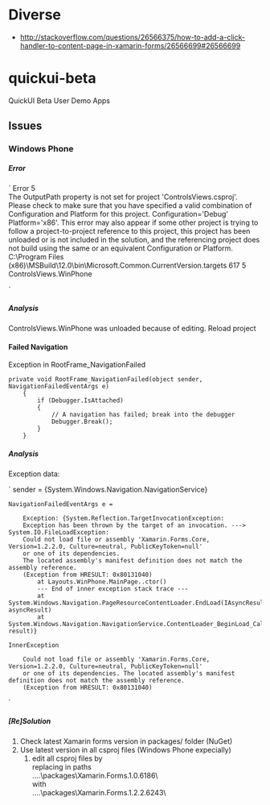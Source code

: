 # Diverse

*   http://stackoverflow.com/questions/26566375/how-to-add-a-click-handler-to-content-page-in-xamarin-forms/26566699#26566699


quickui-beta
============

QuickUI Beta User Demo Apps

## Issues

### Windows Phone

##### Error


`
	Error	5	
	The OutputPath property is not set for project 'ControlsViews.csproj'.  
	Please check to make sure that you have specified a valid combination of Configuration and Platform 
	for this project.  Configuration='Debug'  Platform='x86'.  This error may also appear if some other 
	project is trying to follow a project-to-project reference to this project, this project has been 
	unloaded or is not included in the solution, and the referencing project does not build using the 
	same or an equivalent Configuration or Platform.	
	C:\Program Files (x86)\MSBuild\12.0\bin\Microsoft.Common.CurrentVersion.targets	617	5	
	ControlsViews.WinPhone

`

##### Analysis

ControlsViews.WinPhone was unloaded because of editing. Reload project


#### Failed Navigation

Exception in RootFrame_NavigationFailed

	private void RootFrame_NavigationFailed(object sender, NavigationFailedEventArgs e)
		{
			if (Debugger.IsAttached)
			{
				// A navigation has failed; break into the debugger
				Debugger.Break();
			}
		}
		
		
##### Analysis

Exception data:

`
	sender = {System.Windows.Navigation.NavigationService}

	NavigationFailedEventArgs e = 

		Exception: {System.Reflection.TargetInvocationException: 
		Exception has been thrown by the target of an invocation. ---> System.IO.FileLoadException: 
		Could not load file or assembly 'Xamarin.Forms.Core, Version=1.2.2.0, Culture=neutral, PublicKeyToken=null' 
		or one of its dependencies. 
		The located assembly's manifest definition does not match the assembly reference. 
		(Exception from HRESULT: 0x80131040)
			at Layouts.WinPhone.MainPage..ctor()
			--- End of inner exception stack trace ---
			at System.Windows.Navigation.PageResourceContentLoader.EndLoad(IAsyncResult asyncResult)
			at System.Windows.Navigation.NavigationService.ContentLoader_BeginLoad_Callback(IAsyncResult result)}

	InnerException

		Could not load file or assembly 'Xamarin.Forms.Core, Version=1.2.2.0, Culture=neutral, PublicKeyToken=null' 
		or one of its dependencies. The located assembly's manifest definition does not match the assembly reference. 
		(Exception from HRESULT: 0x80131040)  
`	
   
 ##### [Re]Solution
 
1.	Check latest Xamarin forms version in packages/ folder (NuGet)
2.	Use latest version in all csproj files (Windows Phone expecially)
	1.	edit all csproj files by 		
		replacing in paths 		
		..\..\packages\Xamarin.Forms.1.0.6186\		
		with		
		..\..\packages\Xamarin.Forms.1.2.2.6243\